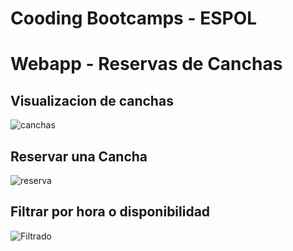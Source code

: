 # Cooding Bootcamps - ESPOL

# Webapp - Reservas de Canchas

## Visualizacion de canchas

![canchas](https://github.com/clerodri/reserva-canchas/assets/72469484/6a8ddb12-6651-4574-85d5-97adfc25d804)

## Reservar una Cancha

![reserva](https://github.com/clerodri/reserva-canchas/assets/72469484/d8c7656f-730e-4082-86af-58fac5c46ba9)

## Filtrar por hora o disponibilidad

![Filtrado](https://github.com/clerodri/reserva-canchas/assets/72469484/c8c15e41-5521-45fc-913c-df0ff240096e)

